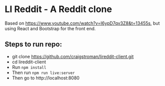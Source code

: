 # LI Reddit - A Reddit clone

Based on https://www.youtube.com/watch?v=I6ypD7qv3Z8&t=13455s, but using React and Bootstrap for the front end.

## Steps to run repo:

- git clone https://github.com/craigstroman/lireddit-client.git
- cd lireddit-client
- Run `npm install`
- Then run `npm run live:server`
- Then go to http://localhost:8080
